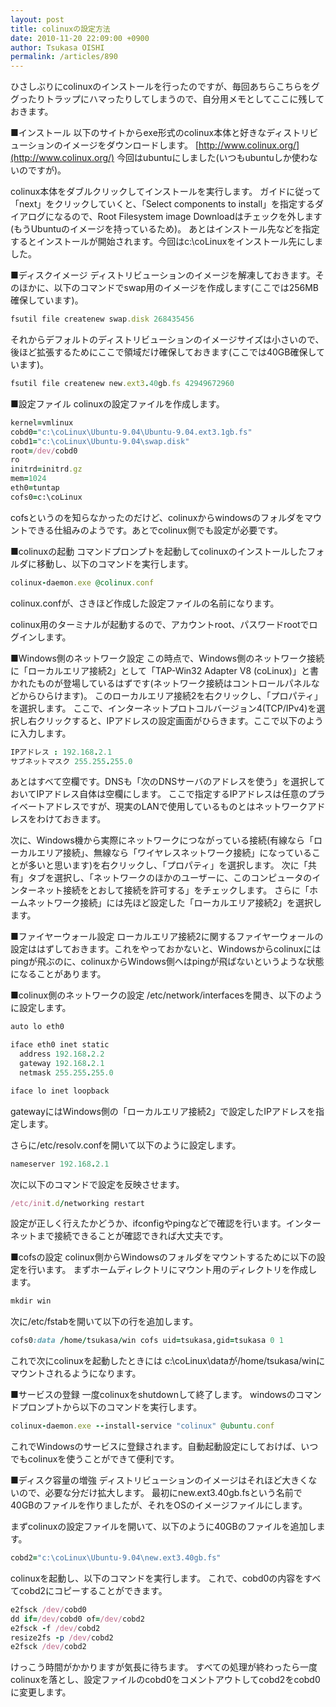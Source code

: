 ```yaml
---
layout: post
title: colinuxの設定方法
date: 2010-11-20 22:09:00 +0900
author: Tsukasa OISHI
permalink: /articles/890
---
```


ひさしぶりにcolinuxのインストールを行ったのですが、毎回あちらこちらをググったりトラップにハマったりしてしまうので、自分用メモとしてここに残しておきます。

■インストール
以下のサイトからexe形式のcolinux本体と好きなディストリビューションのイメージをダウンロードします。
 [http://www.colinux.org/](http://www.colinux.org/)
今回はubuntuにしました(いつもubuntuしか使わないのですが)。

colinux本体をダブルクリックしてインストールを実行します。
ガイドに従って「next」をクリックしていくと、「Select components to install」を指定するダイアログになるので、Root Filesystem image Downloadはチェックを外します(もうUbuntuのイメージを持っているため)。
あとはインストール先などを指定するとインストールが開始されます。今回はc:\coLinuxをインストール先にしました。

■ディスクイメージ
ディストリビューションのイメージを解凍しておきます。そのほかに、以下のコマンドでswap用のイメージを作成します(ここでは256MB確保しています)。

```ruby
fsutil file createnew swap.disk 268435456
```

それからデフォルトのディストリビューションのイメージサイズは小さいので、後ほど拡張するためにここで領域だけ確保しておきます(ここでは40GB確保しています)。

```ruby
fsutil file createnew new.ext3.40gb.fs 42949672960
```

■設定ファイル
colinuxの設定ファイルを作成します。

```ruby
kernel=vmlinux
cobd0="c:\coLinux\Ubuntu-9.04\Ubuntu-9.04.ext3.1gb.fs"
cobd1="c:\coLinux\Ubuntu-9.04\swap.disk"
root=/dev/cobd0
ro
initrd=initrd.gz
mem=1024
eth0=tuntap
cofs0=c:\coLinux
```

cofsというのを知らなかったのだけど、colinuxからwindowsのフォルダをマウントできる仕組みのようです。あとでcolinux側でも設定が必要です。

■colinuxの起動
コマンドプロンプトを起動してcolinuxのインストールしたフォルダに移動し、以下のコマンドを実行します。

```ruby
colinux-daemon.exe @colinux.conf
```

colinux.confが、さきほど作成した設定ファイルの名前になります。

colinux用のターミナルが起動するので、アカウントroot、パスワードrootでログインします。

■Windows側のネットワーク設定
この時点で、Windows側のネットワーク接続に「ローカルエリア接続2」として「TAP-Win32 Adapter V8 (coLinux)」と書かれたものが登場しているはずです(ネットワーク接続はコントロールパネルなどからひらけます)。
このローカルエリア接続2を右クリックし、「プロパティ」を選択します。
ここで、インターネットプロトコルバージョン4(TCP/IPv4)を選択し右クリックすると、IPアドレスの設定画面がひらきます。ここで以下のように入力します。

```ruby
IPアドレス : 192.168.2.1
サブネットマスク 255.255.255.0
```

あとはすべて空欄です。DNSも「次のDNSサーバのアドレスを使う」を選択しておいてIPアドレス自体は空欄にします。
ここで指定するIPアドレスは任意のプライベートアドレスですが、現実のLANで使用しているものとはネットワークアドレスをわけておきます。

次に、Windows機から実際にネットワークにつながっている接続(有線なら「ローカルエリア接続」、無線なら「ワイヤレスネットワーク接続」になっていることが多いと思います)を右クリックし、「プロパティ」を選択します。
次に「共有」タブを選択し、「ネットワークのほかのユーザーに、このコンピュータのインターネット接続をとおして接続を許可する」をチェックします。
さらに「ホームネットワーク接続」には先ほど設定した「ローカルエリア接続2」を選択します。

■ファイヤーウォール設定
ローカルエリア接続2に関するファイヤーウォールの設定ははずしておきます。これをやっておかないと、Windowsからcolinuxにはpingが飛ぶのに、colinuxからWindows側へはpingが飛ばないというような状態になることがあります。

■colinux側のネットワークの設定
/etc/network/interfacesを開き、以下のように設定します。

```ruby
auto lo eth0

iface eth0 inet static
  address 192.168.2.2
  gateway 192.168.2.1
  netmask 255.255.255.0

iface lo inet loopback
```

gatewayにはWindows側の「ローカルエリア接続2」で設定したIPアドレスを指定します。

さらに/etc/resolv.confを開いて以下のように設定します。

```ruby
nameserver 192.168.2.1
```

次に以下のコマンドで設定を反映させます。

```ruby
/etc/init.d/networking restart
```

設定が正しく行えたかどうか、ifconfigやpingなどで確認を行います。インターネットまで接続できることが確認できれば大丈夫です。

■cofsの設定
colinux側からWindowsのフォルダをマウントするために以下の設定を行います。
まずホームディレクトリにマウント用のディレクトリを作成します。

```ruby
mkdir win
```

次に/etc/fstabを開いて以下の行を追加します。

```ruby
cofs0:data /home/tsukasa/win cofs uid=tsukasa,gid=tsukasa 0 1
```

これで次にcolinuxを起動したときには c:\coLinux\dataが/home/tsukasa/winにマウントされるようになります。

■サービスの登録
一度colinuxをshutdownして終了します。
windowsのコマンドプロンプトから以下のコマンドを実行します。

```ruby
colinux-daemon.exe --install-service "colinux" @ubuntu.conf
```

これでWindowsのサービスに登録されます。自動起動設定にしておけば、いつでもcolinuxを使うことができて便利です。

■ディスク容量の増強
ディストリビューションのイメージはそれほど大きくないので、必要な分だけ拡大します。
最初にnew.ext3.40gb.fsという名前で40GBのファイルを作りましたが、それをOSのイメージファイルにします。

まずcolinuxの設定ファイルを開いて、以下のように40GBのファイルを追加します。

```ruby
cobd2="c:\coLinux\Ubuntu-9.04\new.ext3.40gb.fs"
```

colinuxを起動し、以下のコマンドを実行します。
これで、cobd0の内容をすべてcobd2にコピーすることができます。

```ruby
e2fsck /dev/cobd0
dd if=/dev/cobd0 of=/dev/cobd2
e2fsck -f /dev/cobd2
resize2fs -p /dev/cobd2
e2fsck /dev/cobd2
```

けっこう時間がかかりますが気長に待ちます。
すべての処理が終わったら一度colinuxを落とし、設定ファイルのcobd0をコメントアウトしてcobd2をcobd0に変更します。


